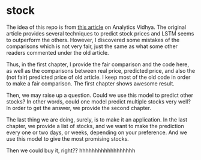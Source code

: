 # stock

The idea of this repo is from [this article](https://www.analyticsvidhya.com/blog/2018/10/predicting-stock-price-machine-learningnd-deep-learning-techniques-python/)
on Analytics Vidhya. The original article provides several techniques to predict stock prices 
and LSTM seems to outperform the others. However, I discovered some mistakes of the comparisons which is not very fair,
just the same as what some other readers commented under the old article.

Thus, in the first chapter, I provide the fair comparison and the code here, as well as the comparisons between real price, predicted price,
and also the (not fair) predicted price of old article. I keep most of the old code in order to make a fair comparison.
The first chapter shows awesome result.

Then, we may raise up a question. Could we use this model to predict other stocks? In other words, could one model predict multiple stocks very well? In order to get the answer, we provide the second chapter.

The last thing we are doing, surely, is to make it an application. In the last chapter, we provide a list of stocks, and we want to make the prediction every one or two days, or weeks, depending on your preference. And we use this model to give the most promising stocks.

Then we could buy it, right?? hhhhhhhhhhhhhhhhhh



